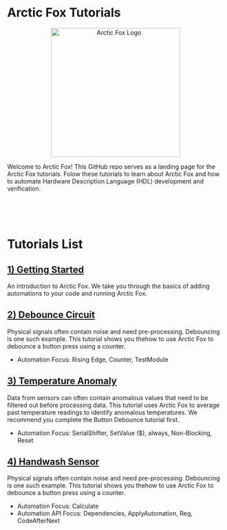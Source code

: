 # Arctic Fox Tutorials

<p align="center">
    <img src="https://icii.io/wp-content/uploads/2022/09/New-Arctic-Fox-Logo.Blue_.For-Animation.WithBehindForGaps-1.svg" alt="Arctic Fox Logo" style="width:300px;"/>
</p>

Welcome to Arctic Fox! This GitHub repo serves as a landing page for the Arctic Fox tutorials. Folow these tutorials to learn about Arctic Fox and how to automate Hardware Description Language (HDL) development and verification. 

<br>
<br>
<br>

# Tutorials List
## [1) Getting Started](https://github.com/icii-arcticfox/GettingStartedTutorial1)
An introduction to Arctic Fox. We take you through the basics of adding automations to your code and running Arctic Fox. 

## [2) Debounce Circuit](https://github.com/icii-arcticfox/ArcticFox_Debounce_Tutorial)
Physical signals often contain noise and need pre-processing. Debouncing is one such example. This tutorial shows you thehow to use Arctic Fox to debounce a button press using a counter. 
- Automation Focus: Rising Edge, Counter, TestModule

## [3) Temperature Anomaly](https://github.com/icii-arcticfox/ArcticFox_TemperatureAnomaly_Tutorial)
Data from sensors can often contain anomalous values that need to be filtered out before processing data. This tutorial uses Arctic Fox to average past temperature readings to identify anomalous temperatures. We recommend you complete the Button Debounce tutorial first.  
- Automation Focus: SerialShifter, SetValue ($), always, Non-Blocking, Reset

## [4) Handwash Sensor](https://github.com/icii-arcticfox/ArcticFox_Handwash_Tutorial)
Physical signals often contain noise and need pre-processing. Debouncing is one such example. This tutorial shows you thehow to use Arctic Fox to debounce a button press using a counter. 
- Automation Focus: Calculate
- Automation API Focus: Dependencies, ApplyAutomation, Reg, CodeAfterNext


